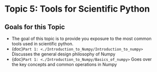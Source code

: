 # Topic 5: Tools for Scientific Python

## Goals for this Topic
* The goal of this topic is to provide you exposure to the most common tools used in scientific python. 
* {doc}`Part 1: <./Introduction_to_Numpy/Introduction_to_numpy>` Discusses the general design philosophy of Numpy
* {doc}`Part 1: <./Introduction_to_Numpy/Basics_of_numpy>` Goes over the key concepts and common operations in Numpy
